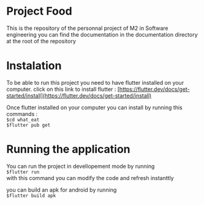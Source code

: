 # Project Food

 This is the repository of the personnal project of M2 in Software engineering you can find the documentation in the documentation directory at the root of the repository

# Instalation
To be able to run this project you need to have flutter installed on your computer.
click on this link to install flutter :  [https://flutter.dev/docs/get-started/install](https://flutter.dev/docs/get-started/install)

Once flutter installed on your computer you can install by running this commands :  
`$cd what_eat`  
`$flutter pub get`  

# Running the application

You can run the project in devellopement mode by running  
`$flutter run`  
with this command you can modify the code and refresh instanttly

you can build an apk for android by running  
`$flutter build apk`
